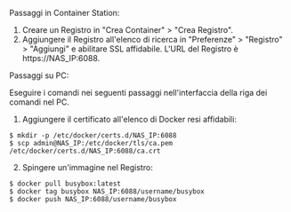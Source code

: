 Passaggi in Container Station:

1. Creare un Registro in "Crea Container" > "Crea Registro".
2. Aggiungere il Registro all'elenco di ricerca in "Preferenze" > "Registro" > "Aggiungi" e abilitare SSL affidabile. L'URL del Registro è https://NAS_IP:6088.

Passaggi su PC:
 
Eseguire i comandi nei seguenti passaggi nell'interfaccia della riga dei comandi nel PC.
1. Aggiungere il certificato all'elenco di Docker resi affidabili:
```
$ mkdir -p /etc/docker/certs.d/NAS_IP:6088
$ scp admin@NAS_IP:/etc/docker/tls/ca.pem /etc/docker/certs.d/NAS_IP:6088/ca.crt
```
2. Spingere un'immagine nel Registro:
```
$ docker pull busybox:latest
$ docker tag busybox NAS_IP:6088/username/busybox
$ docker push NAS_IP:6088/username/busybox
```
